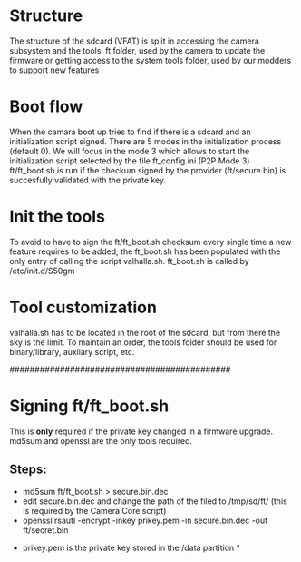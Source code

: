 # Structure
The structure of the sdcard (VFAT) is split in accessing the camera subsystem and the tools.
ft folder, used by the camera to update the firmware or getting access to the system
tools folder, used by our modders to support new features

# Boot flow
When the camara boot up tries to find if there is a sdcard and an initialization script signed.
There are 5 modes in the initialization process (default 0). 
We will focus in the mode 3 which allows to start the initialization script selected by the file ft_config.ini (P2P Mode 3)
ft/ft_boot.sh is run if the checkum signed by the provider (ft/secure.bin) is succesfully validated with the private key.

# Init the tools
To avoid to have to sign the ft/ft_boot.sh checksum every single time a new feature requires to be added, the ft_boot.sh has been
populated with the only entry of calling the script valhalla.sh.
ft_boot.sh is called by /etc/init.d/S50gm

# Tool customization
valhalla.sh has to be located in the root of the sdcard, but from there the sky is the limit. To maintain an order, the tools folder
should be used for binary/library, auxliary script, etc.


############################################
# Signing ft/ft_boot.sh
This is **only** required if the private key changed in a firmware upgrade.
md5sum and openssl are the only tools required.

## Steps:
- md5sum ft/ft_boot.sh > secure.bin.dec
- edit secure.bin.dec and change the path of the filed to /tmp/sd/ft/ (this is required by the Camera Core script)
- openssl rsautl -encrypt -inkey prikey.pem -in secure.bin.dec -out ft/secret.bin

* prikey.pem is the private key stored in the /data partition *

